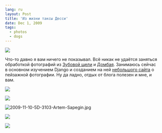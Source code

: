 ```yaml
---
lang: ru
layout: Post
title: 'Из жизни таксы Десси'
date: Dec 1, 2009
tags:
  - photos
  - dogs
---
```


![](/images/blog/MG-3202.jpg)

Что-то давно я вам ничего не показывал. Всё никак не удаётся заняться обработкой фотографий из [Зубовой щели](http://morning.photos/albums/zubova-schel/) и [Домбая](http://morning.photos/albums/dombai/). Занимаюсь сейчас в основном изучением Django и созданием на ней [небольшого сайта](http://twitter.com/Landscapists) о пейзажной фотографии. Ну да ладно, отдых от блога полезен и мне, и вам.

<!--more-->

![](/images/blog/2009-11-10-5D-3092-Artem-Sapegin.jpg)

![](/images/blog/2009-11-10-5D-3101-Artem-Sapegin.jpg)

![2009-11-10-5D-3103-Artem-Sapegin.jpg](photo://1050)

![](/images/blog/MG-3189.jpg)

![](/images/blog/MG-3193.jpg)
